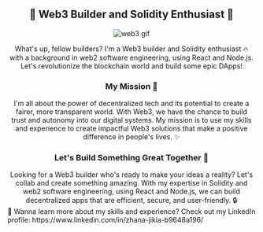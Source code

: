<div align="center">
  <H2>🦄 Web3 Builder and Solidity Enthusiast 🚀</H2>
<p align="center">
  <img src="https://media.giphy.com/media/hrcmLhw1VYMZzDtwM0/giphy.gif" alt="web3 gif">
</p>
What's up, fellow builders? I'm a Web3 builder and Solidity enthusiast 🔥 with a background in web2 software engineering, using React and Node.js. Let's revolutionize the blockchain world and build some epic DApps!
<H3>My Mission 🌟</H3>
I'm all about the power of decentralized tech and its potential to create a fairer, more transparent world. With Web3, we have the chance to build trust and autonomy into our digital systems. My mission is to use my skills and experience to create impactful Web3 solutions that make a positive difference in people's lives. ✨

<H3>Let's Build Something Great Together 🤝</H3>
Looking for a Web3 builder who's ready to make your ideas a reality? Let's collab and create something amazing. With my expertise in Solidity and web2 software engineering, using React and Node.js, we can build decentralized apps that are efficient, secure, and user-friendly. 🔒

</div>
💼 Wanna learn more about my skills and experience? Check out my LinkedIn profile: https://www.linkedin.com/in/zhana-jikia-b9648a196/
